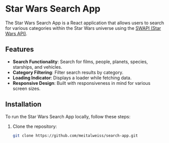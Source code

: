 # Star Wars Search App

The Star Wars Search App is a React application that allows users to search for various categories within the Star Wars universe using the [SWAPI (Star Wars API)](https://swapi.dev/).

## Features

- **Search Functionality**: Search for films, people, planets, species, starships, and vehicles.
- **Category Filtering**: Filter search results by category.
- **Loading Indicator**: Displays a loader while fetching data.
- **Responsive Design**: Built with responsiveness in mind for various screen sizes.

## Installation

To run the Star Wars Search App locally, follow these steps:

1. Clone the repository:
   ```bash
   git clone https://github.com/meitalweiss/search-app.git
   ```